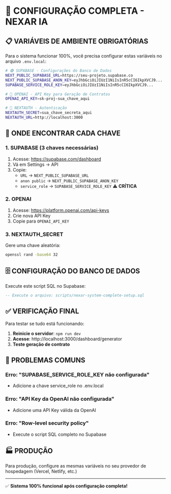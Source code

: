 # 🔧 CONFIGURAÇÃO COMPLETA - NEXAR IA

## 📋 VARIÁVEIS DE AMBIENTE OBRIGATÓRIAS

Para o sistema funcionar 100%, você precisa configurar estas variáveis no arquivo `.env.local`:

```bash
# 🟢 SUPABASE - Configurações do Banco de Dados
NEXT_PUBLIC_SUPABASE_URL=https://seu-projeto.supabase.co
NEXT_PUBLIC_SUPABASE_ANON_KEY=eyJhbGciOiJIUzI1NiIsInR5cCI6IkpXVCJ9...
SUPABASE_SERVICE_ROLE_KEY=eyJhbGciOiJIUzI1NiIsInR5cCI6IkpXVCJ9...

# 🤖 OPENAI - API Key para Geração de Contratos
OPENAI_API_KEY=sk-proj-sua_chave_aqui

# 🔐 NEXTAUTH - Autenticação
NEXTAUTH_SECRET=sua_chave_secreta_aqui
NEXTAUTH_URL=http://localhost:3000
```

## 🎯 ONDE ENCONTRAR CADA CHAVE

### 1. **SUPABASE (3 chaves necessárias)**

1. Acesse: https://supabase.com/dashboard
2. Vá em Settings → API
3. Copie:
   - `URL` → `NEXT_PUBLIC_SUPABASE_URL`
   - `anon public` → `NEXT_PUBLIC_SUPABASE_ANON_KEY`
   - `service_role` → `SUPABASE_SERVICE_ROLE_KEY` ⚠️ **CRÍTICA**

### 2. **OPENAI**

1. Acesse: https://platform.openai.com/api-keys
2. Crie nova API Key
3. Copie para `OPENAI_API_KEY`

### 3. **NEXTAUTH_SECRET**

Gere uma chave aleatória:
```bash
openssl rand -base64 32
```

## 🗄️ CONFIGURAÇÃO DO BANCO DE DADOS

Execute este script SQL no Supabase:

```sql
-- Execute o arquivo: scripts/nexar-system-complete-setup.sql
```

## ✅ VERIFICAÇÃO FINAL

Para testar se tudo está funcionando:

1. **Reinicie o servidor**: `npm run dev`
2. **Acesse**: http://localhost:3000/dashboard/generator
3. **Teste geração de contrato**

## 🚨 PROBLEMAS COMUNS

### Erro: "SUPABASE_SERVICE_ROLE_KEY não configurada"
- Adicione a chave service_role no .env.local

### Erro: "API Key da OpenAI não configurada"  
- Adicione uma API Key válida da OpenAI

### Erro: "Row-level security policy"
- Execute o script SQL completo no Supabase

## 🏭 PRODUÇÃO

Para produção, configure as mesmas variáveis no seu provedor de hospedagem (Vercel, Netlify, etc.)

---

✅ **Sistema 100% funcional após configuração completa!** 